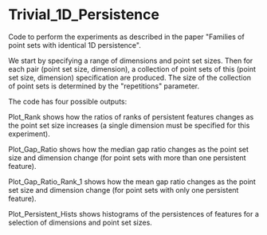 # Trivial_1D_Persistence

Code to perform the experiments as described in the paper "Families of point sets with identical 1D persistence".

We start by specifying a range of dimensions and point set sizes. Then for each pair (point set size, dimension), a collection of point sets of this (point set size, dimension) specification are produced. The size of the collection of point sets is determined by the "repetitions" parameter.

The code has four possible outputs:

Plot_Rank shows how the ratios of ranks of persistent features changes as the point set size increases (a single dimension must be specified for this experiment).

Plot_Gap_Ratio shows how the median gap ratio changes as the point set size and dimension change (for point sets with more than one persistent feature).

Plot_Gap_Ratio_Rank_1 shows how the mean gap ratio changes as the point set size and dimension change (for point sets with only one persistent feature).

Plot_Persistent_Hists shows histograms of the persistences of features for a selection of dimensions and point set sizes.
